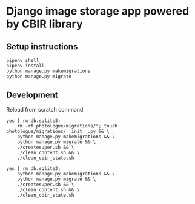 # Django image storage app powered by CBIR library

## Setup instructions
```
pipenv shell
pipenv install
python manage.py makemigrations
python manage.py migrate
```


## Development

Reload from scratch command
```
yes | rm db.sqlite3;
    rm -rf photologue/migrations/*; touch photologue/migrations/__init__.py && \
    python manage.py makemigrations && \
    python manage.py migrate && \
    ./createsuper.sh && \
    ./clean_content.sh && \
    ./clean_cbir_state.sh
```

```
yes | rm db.sqlite3;
    python manage.py makemigrations && \
    python manage.py migrate && \
    ./createsuper.sh && \
    ./clean_content.sh && \
    ./clean_cbir_state.sh
```
